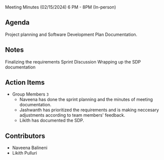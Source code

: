 Meeting Minutes (02/15/2024) 6 PM - 8PM (In-person)


## Agenda
Project planning and Software Development Plan Documentation.

## Notes
Finalizing the requirements
Sprint Discussion
Wrapping up the  SDP documentation

## Action Items
* Group Members `3`
    * Naveena has done the sprint planning and the minutes of meeting documentation.
    * Jashwanth has prioritized the requirements and is making neccesary adjustments according to team members' feedback.
    * Likith has documented the SDP.

## Contributors
* Naveena Balineni
* Likith Pulluri
